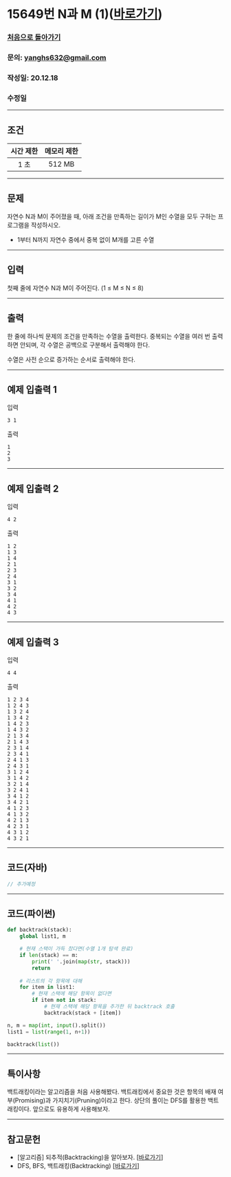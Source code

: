 # 15649번 N과 M (1)([바로가기](https://www.acmicpc.net/problem/15649))

### [처음으로 돌아가기](../README.md)
### 문의: yanghs632@gmail.com
### 작성일: 20.12.18
### 수정일

---
## 조건
시간 제한|메모리 제한|
:---:|:---:
1 초|512 MB

---
## 문제
자연수 N과 M이 주어졌을 때, 아래 조건을 만족하는 길이가 M인 수열을 모두 구하는 프로그램을 작성하시오.

- 1부터 N까지 자연수 중에서 중복 없이 M개를 고른 수열

---
## 입력
첫째 줄에 자연수 N과 M이 주어진다. (1 ≤ M ≤ N ≤ 8)

---
## 출력
한 줄에 하나씩 문제의 조건을 만족하는 수열을 출력한다. 중복되는 수열을 여러 번 출력하면 안되며, 각 수열은 공백으로 구분해서 출력해야 한다.

수열은 사전 순으로 증가하는 순서로 출력해야 한다.

---
## 예제 입출력 1
입력
```
3 1
```

출력
```
1
2
3
```

---
## 예제 입출력 2
입력
```
4 2
```

출력
```
1 2
1 3
1 4
2 1
2 3
2 4
3 1
3 2
3 4
4 1
4 2
4 3
```

---
## 예제 입출력 3
입력
```
4 4
```

출력
```
1 2 3 4
1 2 4 3
1 3 2 4
1 3 4 2
1 4 2 3
1 4 3 2
2 1 3 4
2 1 4 3
2 3 1 4
2 3 4 1
2 4 1 3
2 4 3 1
3 1 2 4
3 1 4 2
3 2 1 4
3 2 4 1
3 4 1 2
3 4 2 1
4 1 2 3
4 1 3 2
4 2 1 3
4 2 3 1
4 3 1 2
4 3 2 1
```

---
## 코드(자바)
```java
// 추가예정
```

---
## 코드(파이썬)
```python
def backtrack(stack):
    global list1, m

    # 현재 스택이 가득 찼다면(수열 1개 탐색 완료)
    if len(stack) == m:
        print(' '.join(map(str, stack)))
        return
    
    # 리스트의 각 항목에 대해
    for item in list1:
        # 현재 스택에 해당 항목이 없다면
        if item not in stack:
            # 현재 스택에 해당 항목을 추가한 뒤 backtrack 호출
            backtrack(stack + [item])

n, m = map(int, input().split())
list1 = list(range(1, n+1))

backtrack(list())
```

---
## 특이사항
백트래킹이라는 알고리즘을 처음 사용해봤다. 백트래킹에서 중요한 것은 항목의 배재 여부(Promising)과 가지치기(Pruning)이라고 한다. 상단의 풀이는 DFS를 활용한 백트래킹이다. 앞으로도 유용하게 사용해보자.

---
## 참고문헌
- \[알고리즘\] 되추적(Backtracking)을 알아보자. \[[바로가기](https://idea-sketch.tistory.com/29)\]
- DFS, BFS, 백트래킹(Backtracking) \[[바로가기](https://velog.io/@leobit/DFS-BFS-%EB%B0%B1%ED%8A%B8%EB%9E%98%ED%82%B9Backtracking)\]